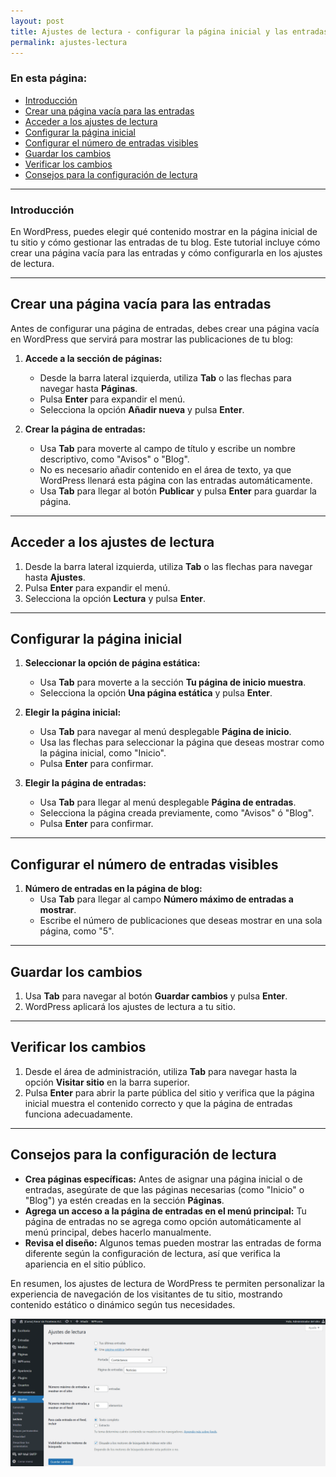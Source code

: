 ```yaml
---
layout: post
title: Ajustes de lectura - configurar la página inicial y las entradas
permalink: ajustes-lectura
---
```


### En esta página:

- [Introducción](#introducción)
- [Crear una página vacía para las entradas](#crear-una-página-vacía-para-las-entradas)
- [Acceder a los ajustes de lectura](#acceder-a-los-ajustes-de-lectura)
- [Configurar la página inicial](#configurar-la-página-inicial)
- [Configurar el número de entradas visibles](#configurar-el-número-de-entradas-visibles)
- [Guardar los cambios](#guardar-los-cambios)
- [Verificar los cambios](#verificar-los-cambios)
- [Consejos para la configuración de lectura](#consejos-para-la-configuración-de-lectura)

---

### Introducción

En WordPress, puedes elegir qué contenido mostrar en la página inicial de tu sitio y cómo gestionar las entradas de tu blog. Este tutorial incluye cómo crear una página vacía para las entradas y cómo configurarla en los ajustes de lectura.

---

## Crear una página vacía para las entradas

Antes de configurar una página de entradas, debes crear una página vacía en WordPress que servirá para mostrar las publicaciones de tu blog:

1. **Accede a la sección de páginas:**  
   - Desde la barra lateral izquierda, utiliza **Tab** o las flechas para navegar hasta **Páginas**.  
   - Pulsa **Enter** para expandir el menú.  
   - Selecciona la opción **Añadir nueva** y pulsa **Enter**.

2. **Crear la página de entradas:**  
   - Usa **Tab** para moverte al campo de título y escribe un nombre descriptivo, como "Avisos" o "Blog".  
   - No es necesario añadir contenido en el área de texto, ya que WordPress llenará esta página con las entradas automáticamente.  
   - Usa **Tab** para llegar al botón **Publicar** y pulsa **Enter** para guardar la página.

---

## Acceder a los ajustes de lectura

1. Desde la barra lateral izquierda, utiliza **Tab** o las flechas para navegar hasta **Ajustes**.  
2. Pulsa **Enter** para expandir el menú.  
3. Selecciona la opción **Lectura** y pulsa **Enter**.

---

## Configurar la página inicial

1. **Seleccionar la opción de página estática:**  
   - Usa **Tab** para moverte a la sección **Tu página de inicio muestra**.  
   - Selecciona la opción **Una página estática** y pulsa **Enter**.

2. **Elegir la página inicial:**  
   - Usa **Tab** para navegar al menú desplegable **Página de inicio**.  
   - Usa las flechas para seleccionar la página que deseas mostrar como la página inicial, como "Inicio".  
   - Pulsa **Enter** para confirmar.

3. **Elegir la página de entradas:**  
   - Usa **Tab** para llegar al menú desplegable **Página de entradas**.  
   - Selecciona la página creada previamente, como "Avisos" ó "Blog".  
   - Pulsa **Enter** para confirmar.

---

## Configurar el número de entradas visibles

1. **Número de entradas en la página de blog:**  
   - Usa **Tab** para llegar al campo **Número máximo de entradas a mostrar**.  
   - Escribe el número de publicaciones que deseas mostrar en una sola página, como "5".

---

## Guardar los cambios

1. Usa **Tab** para navegar al botón **Guardar cambios** y pulsa **Enter**.  
2. WordPress aplicará los ajustes de lectura a tu sitio.

---

## Verificar los cambios

1. Desde el área de administración, utiliza **Tab** para navegar hasta la opción **Visitar sitio** en la barra superior.  
2. Pulsa **Enter** para abrir la parte pública del sitio y verifica que la página inicial muestra el contenido correcto y que la página de entradas funciona adecuadamente.

---

## Consejos para la configuración de lectura

- **Crea páginas específicas:** Antes de asignar una página inicial o de entradas, asegúrate de que las páginas necesarias (como "Inicio" o "Blog") ya estén creadas en la sección **Páginas**.
- **Agrega un acceso a la página de entradas en el menú principal:** Tu página de entradas no se agrega como opción automáticamente al menú principal, debes hacerlo manualmente.
- **Revisa el diseño:** Algunos temas pueden mostrar las entradas de forma diferente según la configuración de lectura, así que verifica la apariencia en el sitio público.

En resumen, los ajustes de lectura de WordPress te permiten personalizar la experiencia de navegación de los visitantes de tu sitio, mostrando contenido estático o dinámico según tus necesidades.

![Captura de pantalla del área de administración de WordPress donde se muestra el apartado de ajustes de lectura para cambiar la página principal y la página de entradas.](images/ajustes-lectura.png)